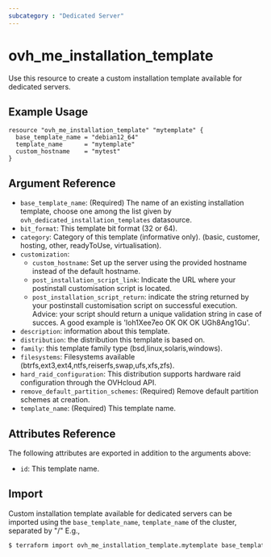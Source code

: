 ```yaml
---
subcategory : "Dedicated Server"
---
```


# ovh_me_installation_template

Use this resource to create a custom installation template available for dedicated servers.

## Example Usage

```hcl
resource "ovh_me_installation_template" "mytemplate" {
  base_template_name = "debian12_64"
  template_name      = "mytemplate"
  custom_hostname    = "mytest"
}
```

## Argument Reference

* `base_template_name`: (Required) The name of an existing installation template, choose one among the list given by `ovh_dedicated_installation_templates` datasource.
* `bit_format`: This template bit format (32 or 64).
* `category`: Category of this template (informative only). (basic, customer, hosting, other, readyToUse, virtualisation).
* `customization`:
  * `custom_hostname`: Set up the server using the provided hostname instead of the default hostname.
  * `post_installation_script_link`: Indicate the URL where your postinstall customisation script is located.
  * `post_installation_script_return`: indicate the string returned by your postinstall customisation script on successful execution. Advice: your script should return a unique validation string in case of succes. A good example is 'loh1Xee7eo OK OK OK UGh8Ang1Gu'.
* `description`: information about this template.
* `distribution`: the distribution this template is based on.
* `family`: this template family type (bsd,linux,solaris,windows).
* `filesystems`: Filesystems available (btrfs,ext3,ext4,ntfs,reiserfs,swap,ufs,xfs,zfs).
* `hard_raid_configuration`: This distribution supports hardware raid configuration through the OVHcloud API.
* `remove_default_partition_schemes`: (Required) Remove default partition schemes at creation.
* `template_name`: (Required)  This template name.

## Attributes Reference

The following attributes are exported in addition to the arguments above:

* `id`: This template name.

## Import

Custom installation template available for dedicated servers can be imported using the `base_template_name`, `template_name` of the cluster, separated by "/" E.g.,

```bash
$ terraform import ovh_me_installation_template.mytemplate base_template_name/template_name
```
